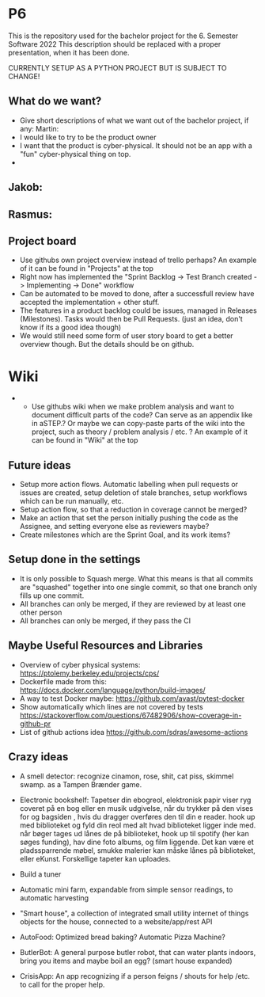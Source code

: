 # P6

This is the repository used for the bachelor project for the 6. Semester Software 2022
This description should be replaced with a proper presentation, when it has been done.

CURRENTLY SETUP AS A PYTHON PROJECT BUT IS SUBJECT TO CHANGE!

## What do we want?
- Give short descriptions of what we want out of the bachelor project, if any:
Martin:
- I would like to try to be the product owner
- I want that the product is cyber-physical. It should not be an app with a "fun" cyber-physical thing on top.
- 
Jakob:
- 
Rasmus:
- 

## Project board
- Use githubs own project overview instead of trello perhaps? An example of it can be found in "Projects" at the top
- Right now has implemented the "Sprint Backlog -> Test Branch created -> Implementing -> Done" workflow
- Can be automated to be moved to done, after a successfull review have accepted the implementation + other stuff.
- The features in a product backlog could be issues, managed in Releases (Milestones). Tasks would then be Pull Requests. (just an idea, don't know if its a good idea though)
- We would still need some form of user story board to get a better overview though. But the details should be on github.

# Wiki
- - Use githubs wiki when we make problem analysis and want to document difficult parts of the code? Can serve as an appendix like in aSTEP.? Or maybe we can copy-paste parts of the wiki into the project, such as theory / problem analysis / etc. ? An example of it can be found in "Wiki" at the top 

## Future ideas
- Setup more action flows. Automatic labelling when pull requests or issues are created, setup deletion of stale branches, setup workflows which can be run manually, etc.
- Setup action flow, so that a reduction in coverage cannot be merged?
- Make an action that set the person initially pushing the code as the Assignee, and setting everyone else as reviewers maybe?
- Create milestones which are the Sprint Goal, and its work items?

## Setup done in the settings
- It is only possible to Squash merge. What this means is that all commits are "squashed" together into one single commit, so that one branch only fills up one commit.
- All branches can only be merged, if they are reviewed by at least one other person
- All branches can only be merged, if they pass the CI

## Maybe Useful Resources and Libraries
- Overview of cyber physical systems: https://ptolemy.berkeley.edu/projects/cps/
- Dockerfile made from this: https://docs.docker.com/language/python/build-images/
- A way to test Docker maybe: https://github.com/avast/pytest-docker
- Show automatically which lines are not covered by tests https://stackoverflow.com/questions/67482906/show-coverage-in-github-pr
- List of github actions idea https://github.com/sdras/awesome-actions

## Crazy ideas 
- A smell detector: recognize cinamon, rose, shit, cat piss, skimmel swamp. as a Tampen Brænder game.

- Electronic bookshelf: Tapetser din ebogreol, elektronisk papir viser ryg coveret på en bog eller en musik udgivelse, når du trykker på den vises for og bagsiden , hvis du dragger overføres den til din e reader. hook up med biblioteket og fyld din reol med alt hvad biblioteket ligger inde med. når bøger tages ud lånes de på biblioteket, hook up til spotify (her kan søges funding), hav dine foto albums, og film liggende. Det kan være et pladssparrende møbel, smukke malerier kan måske lånes på biblioteket, eller eKunst. Forskellige tapeter kan uploades.

- Build a tuner

- Automatic mini farm, expandable from simple sensor readings, to automatic harvesting

- "Smart house", a collection of integrated small utility internet of things objects for the house, connected to a website/app/rest API

- AutoFood: Optimized bread baking? Automatic Pizza Machine?

- ButlerBot: A general purpose butler robot, that can water plants indoors, bring you items and maybe boil an egg? (smart house expanded)

- CrisisApp: An app recognizing if a person feigns / shouts for help /etc. to call for the proper help.